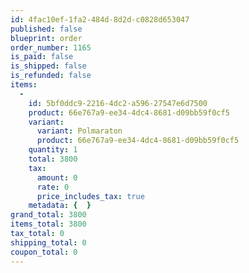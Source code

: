 ```yaml
---
id: 4fac10ef-1fa2-484d-8d2d-c0828d653047
published: false
blueprint: order
order_number: 1165
is_paid: false
is_shipped: false
is_refunded: false
items:
  -
    id: 5bf0ddc9-2216-4dc2-a596-27547e6d7500
    product: 66e767a9-ee34-4dc4-8681-d09bb59f0cf5
    variant:
      variant: Polmaraton
      product: 66e767a9-ee34-4dc4-8681-d09bb59f0cf5
    quantity: 1
    total: 3800
    tax:
      amount: 0
      rate: 0
      price_includes_tax: true
    metadata: {  }
grand_total: 3800
items_total: 3800
tax_total: 0
shipping_total: 0
coupon_total: 0
---
```

